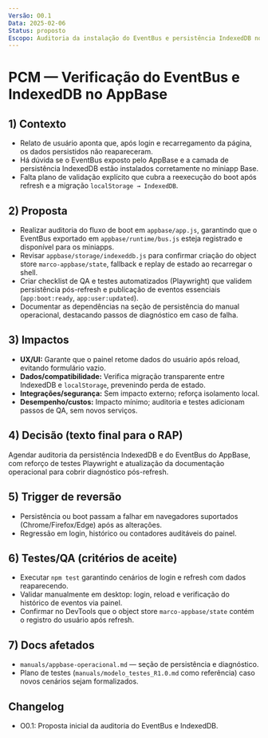 ```yaml
---
Versão: O0.1
Data: 2025-02-06
Status: proposto
Escopo: Auditoria da instalação do EventBus e persistência IndexedDB no MiniApp Base
---
```

# PCM — Verificação do EventBus e IndexedDB no AppBase

## 1) Contexto
- Relato de usuário aponta que, após login e recarregamento da página, os dados persistidos não reapareceram.
- Há dúvida se o EventBus exposto pelo AppBase e a camada de persistência IndexedDB estão instalados corretamente no miniapp Base.
- Falta plano de validação explícito que cubra a reexecução do boot após refresh e a migração `localStorage → IndexedDB`.

## 2) Proposta
- Realizar auditoria do fluxo de boot em `appbase/app.js`, garantindo que o EventBus exportado em `appbase/runtime/bus.js` esteja registrado e disponível para os miniapps.
- Revisar `appbase/storage/indexeddb.js` para confirmar criação do object store `marco-appbase/state`, fallback e replay de estado ao recarregar o shell.
- Criar checklist de QA e testes automatizados (Playwright) que validem persistência pós-refresh e publicação de eventos essenciais (`app:boot:ready`, `app:user:updated`).
- Documentar as dependências na seção de persistência do manual operacional, destacando passos de diagnóstico em caso de falha.

## 3) Impactos
- **UX/UI:** Garante que o painel retome dados do usuário após reload, evitando formulário vazio.
- **Dados/compatibilidade:** Verifica migração transparente entre IndexedDB e `localStorage`, prevenindo perda de estado.
- **Integrações/segurança:** Sem impacto externo; reforça isolamento local.
- **Desempenho/custos:** Impacto mínimo; auditoria e testes adicionam passos de QA, sem novos serviços.

## 4) Decisão (texto final para o RAP)
Agendar auditoria da persistência IndexedDB e do EventBus do AppBase, com reforço de testes Playwright e atualização da documentação operacional para cobrir diagnóstico pós-refresh.

## 5) Trigger de reversão
- Persistência ou boot passam a falhar em navegadores suportados (Chrome/Firefox/Edge) após as alterações.
- Regressão em login, histórico ou contadores auditáveis do painel.

## 6) Testes/QA (critérios de aceite)
- Executar `npm test` garantindo cenários de login e refresh com dados reaparecendo.
- Validar manualmente em desktop: login, reload e verificação do histórico de eventos via painel.
- Confirmar no DevTools que o object store `marco-appbase/state` contém o registro do usuário após refresh.

## 7) Docs afetados
- `manuals/appbase-operacional.md` — seção de persistência e diagnóstico.
- Plano de testes (`manuals/modelo_testes_R1.0.md` como referência) caso novos cenários sejam formalizados.

## Changelog
- O0.1: Proposta inicial da auditoria do EventBus e IndexedDB.
